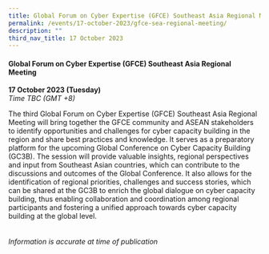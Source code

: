 ```yaml
---
title: Global Forum on Cyber Expertise (GFCE) Southeast Asia Regional Meeting
permalink: /events/17-october-2023/gfce-sea-regional-meeting/
description: ""
third_nav_title: 17 October 2023
---
```

#### **Global Forum on Cyber Expertise (GFCE) Southeast Asia Regional Meeting**

**17 October 2023 (Tuesday)**  
*Time TBC (GMT +8)*

The third Global Forum on Cyber Expertise (GFCE) Southeast Asia Regional Meeting will bring together the GFCE community and ASEAN stakeholders to identify opportunities and challenges for cyber capacity building in the region and share best practices and knowledge. It serves as a preparatory platform for the upcoming Global Conference on Cyber Capacity Building (GC3B). The session will provide valuable insights, regional perspectives and input from Southeast Asian countries, which can contribute to the discussions and outcomes of the Global Conference. It also allows for the identification of regional priorities, challenges and success stories, which can be shared at the GC3B to enrich the global dialogue on cyber capacity building, thus enabling collaboration and coordination among regional participants and fostering a unified approach towards cyber capacity building at the global level.
<br><br><br>
*Information is accurate at time of publication*